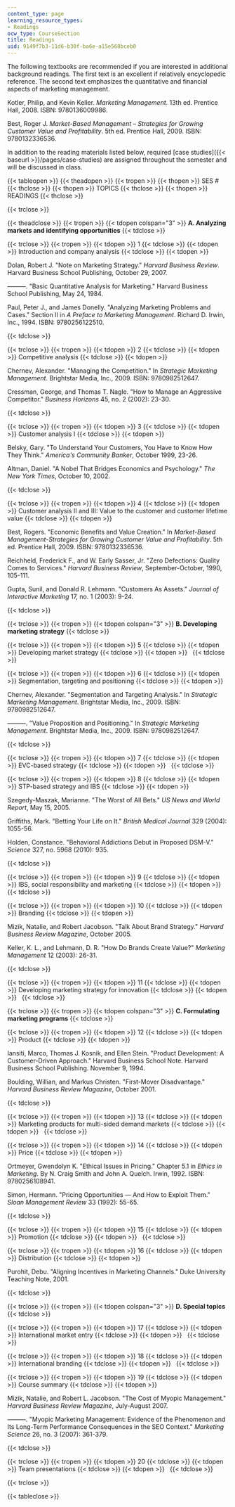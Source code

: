 ```yaml
---
content_type: page
learning_resource_types:
- Readings
ocw_type: CourseSection
title: Readings
uid: 9149f7b3-11d6-b30f-ba6e-a15e568bceb0
---
```


The following textbooks are recommended if you are interested in additional background readings. The first text is an excellent if relatively encyclopedic reference. The second text emphasizes the quantitative and financial aspects of marketing management.

Kotler, Philip, and Kevin Keller. _Marketing Management_. 13th ed. Prentice Hall, 2008. ISBN: 9780136009986.

Best, Roger J. _Market-Based Management – Strategies for Growing Customer Value and Profitability_. 5th ed. Prentice Hall, 2009. ISBN: 9780132336536.

In addition to the reading materials listed below, required [case studies]({{< baseurl >}}/pages/case-studies) are assigned throughout the semester and will be discussed in class.

{{< tableopen >}}
{{< theadopen >}}
{{< tropen >}}
{{< thopen >}}
SES #
{{< thclose >}}
{{< thopen >}}
TOPICS
{{< thclose >}}
{{< thopen >}}
READINGS
{{< thclose >}}

{{< trclose >}}

{{< theadclose >}}
{{< tropen >}}
{{< tdopen colspan="3" >}}
**A. Analyzing markets and identifying opportunities**
{{< tdclose >}}

{{< trclose >}}
{{< tropen >}}
{{< tdopen >}}
1
{{< tdclose >}}
{{< tdopen >}}
Introduction and company analysis
{{< tdclose >}}
{{< tdopen >}}


Dolan, Robert J. "Note on Marketing Strategy." _Harvard Business Review_. Harvard Business School Publishing, October 29, 2007.

———. "Basic Quantitative Analysis for Marketing." Harvard Business School Publishing, May 24, 1984.

Paul, Peter J., and James Donelly. "Analyzing Marketing Problems and Cases." Section II in _A Preface to Marketing Management_. Richard D. Irwin, Inc., 1994. ISBN: 9780256122510.


{{< tdclose >}}

{{< trclose >}}
{{< tropen >}}
{{< tdopen >}}
2
{{< tdclose >}}
{{< tdopen >}}
Competitive analysis
{{< tdclose >}}
{{< tdopen >}}


Chernev, Alexander. "Managing the Competition." In _Strategic Marketing Management_. Brightstar Media, Inc., 2009. ISBN: 9780982512647.

Cressman, George, and Thomas T. Nagle. "How to Manage an Aggressive Competitor." _Business Horizons_ 45, no. 2 (2002): 23-30.


{{< tdclose >}}

{{< trclose >}}
{{< tropen >}}
{{< tdopen >}}
3
{{< tdclose >}}
{{< tdopen >}}
Customer analysis I
{{< tdclose >}}
{{< tdopen >}}


Belsky, Gary. "To Understand Your Customers, You Have to Know How They Think." _America's Community Banker_, October 1999, 23-26.

Altman, Daniel. "A Nobel That Bridges Economics and Psychology." _The New York Times_, October 10, 2002.


{{< tdclose >}}

{{< trclose >}}
{{< tropen >}}
{{< tdopen >}}
4
{{< tdclose >}}
{{< tdopen >}}
Customer analysis II and III: Value to the customer and customer lifetime value
{{< tdclose >}}
{{< tdopen >}}


Best, Rogers. "Economic Benefits and Value Creation." In _Market-Based Management-Strategies for Growing Customer Value and Profitability_. 5th ed. Prentice Hall, 2009. ISBN: 9780132336536.

Reichheld, Frederick F., and W. Early Sasser, Jr. "Zero Defections: Quality Comes to Services." _Harvard Business Review_, September-October, 1990, 105-111.

Gupta, Sunil, and Donald R. Lehmann. "Customers As Assets." _Journal of Interactive Marketing_ 17, no. 1 (2003): 9-24.


{{< tdclose >}}

{{< trclose >}}
{{< tropen >}}
{{< tdopen colspan="3" >}}
**B. Developing marketing strategy**
{{< tdclose >}}

{{< trclose >}}
{{< tropen >}}
{{< tdopen >}}
5
{{< tdclose >}}
{{< tdopen >}}
Developing market strategy
{{< tdclose >}}
{{< tdopen >}}
 
{{< tdclose >}}

{{< trclose >}}
{{< tropen >}}
{{< tdopen >}}
6
{{< tdclose >}}
{{< tdopen >}}
Segmentation, targeting and positioning
{{< tdclose >}}
{{< tdopen >}}


Chernev, Alexander. "Segmentation and Targeting Analysis." In _Strategic Marketing Management_. Brightstar Media, Inc., 2009. ISBN: 9780982512647.

———. "Value Proposition and Positioning." In _Strategic Marketing Management_. Brightstar Media, Inc., 2009. ISBN: 9780982512647.


{{< tdclose >}}

{{< trclose >}}
{{< tropen >}}
{{< tdopen >}}
7
{{< tdclose >}}
{{< tdopen >}}
EVC-based strategy
{{< tdclose >}}
{{< tdopen >}}
 
{{< tdclose >}}

{{< trclose >}}
{{< tropen >}}
{{< tdopen >}}
8
{{< tdclose >}}
{{< tdopen >}}
STP-based strategy and IBS
{{< tdclose >}}
{{< tdopen >}}


Szegedy-Maszak, Marianne. "The Worst of All Bets." _US News and World Report_, May 15, 2005.

Griffiths, Mark. "Betting Your Life on It." _British Medical Journal_ 329 (2004): 1055-56.

Holden, Constance. "Behavioral Addictions Debut in Proposed DSM-V." _Science_ 327, no. 5968 (2010): 935.


{{< tdclose >}}

{{< trclose >}}
{{< tropen >}}
{{< tdopen >}}
9
{{< tdclose >}}
{{< tdopen >}}
IBS, social responsibility and marketing
{{< tdclose >}}
{{< tdopen >}}
 
{{< tdclose >}}

{{< trclose >}}
{{< tropen >}}
{{< tdopen >}}
10
{{< tdclose >}}
{{< tdopen >}}
Branding
{{< tdclose >}}
{{< tdopen >}}


Mizik, Natalie, and Robert Jacobson. "Talk About Brand Strategy." _Harvard Business Review Magazine_, October 2005.

Keller, K. L., and Lehmann, D. R. "How Do Brands Create Value?" _Marketing Management_ 12 (2003): 26-31.


{{< tdclose >}}

{{< trclose >}}
{{< tropen >}}
{{< tdopen >}}
11
{{< tdclose >}}
{{< tdopen >}}
Developing marketing strategy for innovation
{{< tdclose >}}
{{< tdopen >}}
 
{{< tdclose >}}

{{< trclose >}}
{{< tropen >}}
{{< tdopen colspan="3" >}}
**C. Formulating marketing programs**
{{< tdclose >}}

{{< trclose >}}
{{< tropen >}}
{{< tdopen >}}
12
{{< tdclose >}}
{{< tdopen >}}
Product
{{< tdclose >}}
{{< tdopen >}}


Iansiti, Marco, Thomas J. Kosnik, and Ellen Stein. "Product Development: A Customer-Driven Approach." Harvard Business School Note. Harvard Business School Publishing. November 9, 1994.

Boulding, Willian, and Markus Christen. "First-Mover Disadvantage." _Harvard Business Review Magazine_, October 2001.


{{< tdclose >}}

{{< trclose >}}
{{< tropen >}}
{{< tdopen >}}
13
{{< tdclose >}}
{{< tdopen >}}
Marketing products for multi-sided demand markets
{{< tdclose >}}
{{< tdopen >}}
 
{{< tdclose >}}

{{< trclose >}}
{{< tropen >}}
{{< tdopen >}}
14
{{< tdclose >}}
{{< tdopen >}}
Price
{{< tdclose >}}
{{< tdopen >}}


Ortmeyer, Gwendolyn K. "Ethical Issues in Pricing." Chapter 5.1 in _Ethics in Marketing_. By N. Craig Smith and John A. Quelch. Irwin, 1992. ISBN: 9780256108941.

Simon, Hermann. "Pricing Opportunities — And How to Exploit Them." _Sloan Management Review_ 33 (1992): 55-65.


{{< tdclose >}}

{{< trclose >}}
{{< tropen >}}
{{< tdopen >}}
15
{{< tdclose >}}
{{< tdopen >}}
Promotion
{{< tdclose >}}
{{< tdopen >}}
 
{{< tdclose >}}

{{< trclose >}}
{{< tropen >}}
{{< tdopen >}}
16
{{< tdclose >}}
{{< tdopen >}}
Distribution
{{< tdclose >}}
{{< tdopen >}}


Purohit, Debu. "Aligning Incentives in Marketing Channels." Duke University Teaching Note, 2001.


{{< tdclose >}}

{{< trclose >}}
{{< tropen >}}
{{< tdopen colspan="3" >}}
**D. Special topics**
{{< tdclose >}}

{{< trclose >}}
{{< tropen >}}
{{< tdopen >}}
17
{{< tdclose >}}
{{< tdopen >}}
International market entry
{{< tdclose >}}
{{< tdopen >}}
 
{{< tdclose >}}

{{< trclose >}}
{{< tropen >}}
{{< tdopen >}}
18
{{< tdclose >}}
{{< tdopen >}}
International branding
{{< tdclose >}}
{{< tdopen >}}
 
{{< tdclose >}}

{{< trclose >}}
{{< tropen >}}
{{< tdopen >}}
19
{{< tdclose >}}
{{< tdopen >}}
Course summary
{{< tdclose >}}
{{< tdopen >}}


Mizik, Natalie, and Robert L. Jacobson. "The Cost of Myopic Management." _Harvard Business Review Magazine_, July-August 2007.

———. "Myopic Marketing Management: Evidence of the Phenomenon and Its Long-Term Performance Consequences in the SEO Context." _Marketing Science_ 26, no. 3 (2007): 361-379.


{{< tdclose >}}

{{< trclose >}}
{{< tropen >}}
{{< tdopen >}}
20
{{< tdclose >}}
{{< tdopen >}}
Team presentations
{{< tdclose >}}
{{< tdopen >}}
 
{{< tdclose >}}

{{< trclose >}}

{{< tableclose >}}